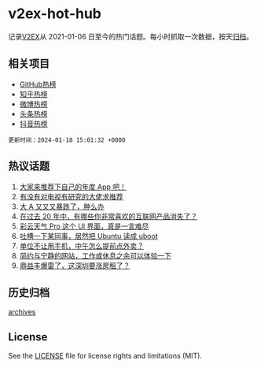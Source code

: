 # v2ex-hot-hub

 记录[V2EX](https://www.v2ex.com/)从 2021-01-06 日至今的热门话题。每小时抓取一次数据，按天[归档](archives)。
 
 ## 相关项目

- [GitHub热榜](https://github.com/it985/github-hot-hub)
- [知乎热榜](https://github.com/it985/zhihu-hot-hub)
- [微博热榜](https://github.com/it985/weibo-hot-hub)
- [头条热榜](https://github.com/it985/toutiao-hot-hub)
- [抖音热榜](https://github.com/it985/douyin-hot-hub)


 `更新时间：2024-01-18 15:01:32 +0800`

## 热议话题

1. [大家来推荐下自己的年度 App 吧！](https://www.v2ex.com/t/1009425)
1. [有没有对电视有研究的大佬求推荐](https://www.v2ex.com/t/1009441)
1. [大 A 又又又暴跌了，肿么办](https://www.v2ex.com/t/1009511)
1. [在过去 20 年中，有哪些你非常喜欢的互联网产品消失了？](https://www.v2ex.com/t/1009439)
1. [彩云天气 Pro 这个 UI 界面，真是一言难尽](https://www.v2ex.com/t/1009520)
1. [吐槽一下某同事，居然把 Ubuntu 读成 uboot](https://www.v2ex.com/t/1009629)
1. [单位不让用手机，中午怎么提前点外卖？](https://www.v2ex.com/t/1009421)
1. [简约与宁静的网站，工作或休息之余可以体验一下](https://www.v2ex.com/t/1009521)
1. [鼎益丰爆雷了，这深圳要涨房租了？](https://www.v2ex.com/t/1009526)

## 历史归档

[archives](archives)

## License

See the [LICENSE](LICENSE) file for license rights and limitations (MIT).
